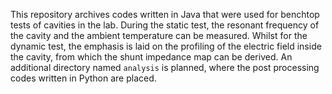 This repository archives codes written in Java that were used for benchtop tests of cavities in the lab.
During the static test, the resonant frequency of the cavity and the ambient temperature can be measured.
Whilst for the dynamic test, the emphasis is laid on the profiling of the electric field inside the cavity, from which the shunt impedance map can be derived.
An additional directory named `analysis` is planned, where the post processing codes written in Python are placed.
